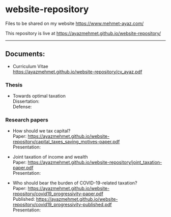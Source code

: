 # website-repository
Files to be shared on my website https://www.mehmet-ayaz.com/

This repository is live at https://ayazmehmet.github.io/website-repository/

---

## Documents:
- Curriculum Vitae\
https://ayazmehmet.github.io/website-repository/cv_ayaz.pdf

### Thesis
- Towards optimal taxation \
Dissertation: \
Defense:

### Research papers
- How should we tax capital? \
Paper: https://ayazmehmet.github.io/website-repository/capital_taxes_saving_motives-paper.pdf \
Presentation:

- Joint taxation of income and wealth \
Paper: https://ayazmehmet.github.io/website-repository/joint_taxation-paper.pdf \
Presentation:

- Who should bear the burden of COVID-19-related taxation? \
Paper: https://ayazmehmet.github.io/website-repository/covid19_progressivity-paper.pdf \
Published: https://ayazmehmet.github.io/website-repository/covid19_progressivity-published.pdf \
Presentation:
